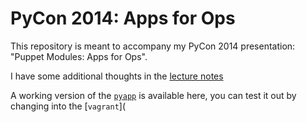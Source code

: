 PyCon 2014: Apps for Ops
========================

This repository is meant to accompany my PyCon 2014 presentation: "Puppet Modules: Apps for Ops".

I have some additional thoughts in the [lecture notes](lecture_notes.md)

A working version of the [`pyapp`](pyapp/manifests/init.pp) is available here, you can test
it out by changing into the [`vagrant`](